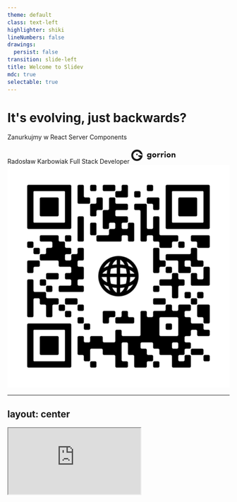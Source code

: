 ```yaml
---
theme: default
class: text-left
highlighter: shiki
lineNumbers: false
drawings:
  persist: false
transition: slide-left
title: Welcome to Slidev
mdc: true
selectable: true
---
```


# It's evolving, just backwards?

Zanurkujmy w React Server Components

<div class="flex flex-row align-center gap-4 abs-bl m-6 ml-14"> 
  <div class="flex flex-col"> 
    <span>Radosław Karbowiak</span> 
    <span class="text-sm text-zinc-400">Full Stack Developer</span> 
     <svg alt="Gorrion's logo" class="Headercomponents__StyledLogo-sc-16gu2kx-0 ekjHzm" width="100" preserveAspectRatio="xMinYMid" height="38" viewBox="0 0 147 38" fill="none"><path class="logo_letter" d="M56.0017 26.8551C56.4617 28.0851 58.0067 29.0051 59.3817 29.0051C62.0467 29.0051 63.2767 27.4301 63.0767 24.2501C62.4767 25.4251 60.7867 26.2001 59.0667 26.2001C57.2617 26.2001 55.7167 25.5401 54.3667 24.2501C53.0517 22.9601 52.3867 21.3001 52.3867 19.2651C52.3867 17.2001 53.0467 15.5101 54.3667 14.2201C55.7117 12.9051 57.2617 12.2451 59.0667 12.2451C60.7867 12.2451 62.4167 13.0201 63.0767 14.1951V12.5351H66.9467V24.0551C66.9467 29.7001 64.2267 32.5951 59.3817 32.5951C56.4317 32.5951 53.9367 30.9601 52.7917 28.4401L56.0017 26.8551ZM59.7567 16.0251C58.0067 16.0251 56.5467 17.3401 56.5467 19.1751C56.5467 21.1251 58.0067 22.4401 59.7567 22.4401C60.6167 22.4401 61.3617 22.1251 62.0217 21.5251C62.6817 20.8951 62.9967 20.1201 62.9967 19.1751C62.9967 17.2551 61.5067 16.0251 59.7567 16.0251Z" fill="currentColor" style="translate: none; rotate: none; scale: none; transform-origin: 0px 0px; opacity: 1; visibility: inherit;" data-svg-origin="52.38669967651367 12.245100021362305" transform="matrix(1,0,0,1,0,0)"></path><path class="logo_letter" d="M76.7436 26.1349C74.7936 26.1349 73.1586 25.5049 71.8136 24.2149C70.4686 22.9249 69.8086 21.2349 69.8086 19.1699C69.8086 17.1049 70.4686 15.4449 71.8136 14.1549C73.1586 12.8649 74.7936 12.2349 76.7436 12.2349C78.6936 12.2349 80.3236 12.8649 81.6736 14.1549C83.0236 15.4449 83.7086 17.1049 83.7086 19.1699C83.7086 21.2349 83.0186 22.9249 81.6736 24.2149C80.3286 25.5049 78.6936 26.1349 76.7436 26.1349ZM79.7836 19.1749C79.7836 17.4299 78.4386 16.1399 76.7486 16.1399C75.0586 16.1399 73.7386 17.4299 73.7386 19.1749C73.7386 21.0099 75.0586 22.2399 76.7486 22.2399C78.4636 22.2399 79.7836 21.0099 79.7836 19.1749Z" fill="currentColor" style="translate: none; rotate: none; scale: none; transform-origin: 0px 0px; opacity: 1; visibility: inherit;" data-svg-origin="69.80860137939453 12.234899520874023" transform="matrix(1,0,0,1,0,0)"></path><path class="logo_letter" d="M90.5517 25.9102H86.5667V12.5252H90.5517V15.7652C91.2117 13.4452 92.8166 12.2402 94.3316 12.2402C95.2217 12.2402 95.9666 12.4102 96.6266 12.7252L95.9117 16.3052C95.3667 16.0452 94.6816 15.9052 93.8766 15.9052C91.6716 15.9052 90.5517 17.6802 90.5517 21.2352V25.9102Z" fill="currentColor" style="translate: none; rotate: none; scale: none; transform-origin: 0px 0px; opacity: 1; visibility: inherit;" data-svg-origin="86.56669616699219 12.24020004272461" transform="matrix(1,0,0,1,0,0)"></path><path class="logo_letter" d="M102.669 25.9102H98.6836V12.5252H102.669V15.7652C103.329 13.4452 104.934 12.2402 106.449 12.2402C107.334 12.2402 108.084 12.4102 108.744 12.7252L108.024 16.3052C107.479 16.0452 106.794 15.9052 105.989 15.9052C103.784 15.9052 102.664 17.6802 102.664 21.2352V25.9102H102.669Z" fill="currentColor" style="translate: none; rotate: none; scale: none; transform-origin: 0px 0px; opacity: 1; visibility: inherit;" data-svg-origin="98.68360137939453 12.24020004272461" transform="matrix(1,0,0,1,0,0)"></path><path class="logo_letter" d="M115.212 7.57C115.212 8.86 114.122 9.92 112.777 9.92C111.402 9.92 110.282 8.86 110.282 7.57C110.282 6.28 111.402 5.25 112.777 5.25C114.127 5.25 115.212 6.28 115.212 7.57ZM114.757 12.525V25.91H110.802V12.525H114.757Z" fill="currentColor" style="translate: none; rotate: none; scale: none; transform-origin: 0px 0px; opacity: 1; visibility: inherit;" data-svg-origin="110.28199768066406 5.25" transform="matrix(1,0,0,1,0,0)"></path><path class="logo_letter" d="M124.552 26.1349C122.602 26.1349 120.972 25.5049 119.622 24.2149C118.272 22.9249 117.617 21.2349 117.617 19.1699C117.617 17.1049 118.277 15.4449 119.622 14.1549C120.967 12.8649 122.602 12.2349 124.552 12.2349C126.502 12.2349 128.137 12.8649 129.482 14.1549C130.827 15.4449 131.517 17.1049 131.517 19.1699C131.517 21.2349 130.832 22.9249 129.482 24.2149C128.132 25.5049 126.502 26.1349 124.552 26.1349ZM127.592 19.1749C127.592 17.4299 126.242 16.1399 124.552 16.1399C122.862 16.1399 121.542 17.4299 121.542 19.1749C121.542 21.0099 122.862 22.2399 124.552 22.2399C126.272 22.2399 127.592 21.0099 127.592 19.1749Z" fill="currentColor" style="translate: none; rotate: none; scale: none; transform-origin: 0px 0px; opacity: 1; visibility: inherit;" data-svg-origin="117.61699676513672 12.234899520874023" transform="matrix(1,0,0,1,0,0)"></path><path class="logo_letter" d="M138.355 25.9102H134.375V12.5252H138.355V14.4752C139.075 13.1302 140.65 12.2402 142.225 12.2402C145.32 12.2402 147.125 14.1602 147.125 17.9152V25.9102H143.14V18.7752C143.14 17.0552 142.225 16.1102 140.82 16.1102C139.185 16.1102 138.355 17.0252 138.355 18.8352V25.9102Z" fill="currentColor" style="translate: none; rotate: none; scale: none; transform-origin: 0px 0px; opacity: 1; visibility: inherit;" data-svg-origin="134.375 12.24020004272461" transform="matrix(1,0,0,1,0,0)"></path><g class="logo_bird" style="translate: none; rotate: none; scale: none; transform-origin: 0px 0px;" data-svg-origin="18.917499542236328 18.920000076293945" transform="matrix(1,0,0,1,0,0)"><path d="M18.9213 18.0554C20.1031 18.0554 21.0613 17.0973 21.0613 15.9154C21.0613 14.7335 20.1031 13.7754 18.9213 13.7754C17.7394 13.7754 16.7812 14.7335 16.7812 15.9154C16.7812 17.0973 17.7394 18.0554 18.9213 18.0554Z" stroke="currentColor" stroke-miterlimit="10"></path><path d="M18.9213 18.0554C20.1031 18.0554 21.0613 17.0973 21.0613 15.9154C21.0613 14.7335 20.1031 13.7754 18.9213 13.7754C17.7394 13.7754 16.7812 14.7335 16.7812 15.9154C16.7812 17.0973 17.7394 18.0554 18.9213 18.0554Z" fill="currentColor"></path><path d="M37.835 19.17C37.7 29.505 29.285 37.84 18.92 37.84C8.47 37.84 0 29.37 0 18.92C0 8.47 8.47 0 18.92 0C29.165 0 37.505 8.14 37.83 18.305L30.345 13.86C28.405 9.48 24.02 6.425 18.92 6.425C12.02 6.425 6.43 12.02 6.43 18.915C6.43 25.815 12.025 31.405 18.92 31.405C23.78 31.405 27.99 28.63 30.055 24.575H28.06C25.075 24.575 22.655 22.155 22.655 19.17H37.835Z" fill="currentColor"></path></g></svg>
  </div>
 
</div>

<img src="images/frame.png" class="abs-tr w-20 h-20 m-6"/>


<div class="abs-br m-6 flex gap-2">
  <a href="https://github.com/rkarbowiak" target="_blank" alt="GitHub" title="Open in GitHub"
    class="text-xl slidev-icon-btn opacity-50 !border-none !hover:text-white">
    <carbon-logo-github />
  </a>
  <a href="https://www.linkedin.com/in/radoslaw-karbowiak/" target="_blank" alt="Linkedin" title="Open in Linkedin"
    class="text-xl slidev-icon-btn opacity-50 !border-none !hover:text-white">
    <carbon-logo-linkedin />
  </a>
</div>

---
layout: center
---

<iframe src="https://php-lambo.vercel.app/" class="w-screen h-screen"/>

---
layout: default
---

# Agenda

<div class="flex flex-col justify-between h-11/12">
  <ul>
    <li>Wprowadzenie</li>
    <li>Czym są React Server Components? </li>
    <li>W jaki sposób mają nam pomóc?</li>
    <li>Przykłady</li>
    <li>Zalety i wady</li>
    <li>Podsumowanie</li>
  </ul>

  <div> PS: Na prezentacji będziemy używać Next.js </div>
</div>

--- 
layout: center
---

## Czemu Next.js?

<img src="/images/image-4.png" alt="Next.js" class="w-1/2 mt-5" />

<a href="https://react.dev/learn/start-a-new-react-project#bleeding-edge-react-frameworks"> Źródło </a>



--- 
layout: default
---


## Zobaczmy jak przebiega renderowanie po stronie klienta

![Alt text](/images/image-2.png)

<ul class="abs-bl text-sm m-6">
  <li>TTI - Time To Interactive</li>
  <li>FCP - First Contentful Paint</li>
  <li>LCP - Largest Content Paint</li>
</ul>

<!-- 
FCP - First Contentful Paint – kolejny wskaźnik, który mierzy ilość czasu, jaką zajmuje przeglądarce załadowanie pierwszego contentu na stronie www (obrazka, treści lub video).
TTI - Time to Interactive – wskaźnik mierzący ilość czasu, która upływa od załadowania strony internetowej do chwili uzyskania możliwości wprowadzenia danych w serwisie. 
LCP – Largest Contentful Paint – wyrenderowanie treści. Wskaźnik LCP pokazuje szybkość ładowania serwisu. Mierzy się ją, jako czas potrzebny przeglądarce do załadowania największego elementu na stronie internetowej 
-->

--- 
layout: center
---

## Minusy 

- Google nie zaindeksuje naszej strony
- Dużo zapytań do serwera
- Bundle JS musi być pobrany i uruchomiony, duży wpływ wielkości bundle'a na czas ładowania
- Utrudnione cache'owanie

--- 
layout: default
---

## Może by tak renderować po stronie serwera?



![Alt text](/images/image.png)
<ul class="abs-bl text-sm m-6">
  <li>TTI - Time To Interactive</li>
  <li>FCP - First Contentful Paint</li>
  <li>LCP - Largest Content Paint</li>
</ul>
---
layout: default
---

## Przecież to już jest możliwe!

```jsx {all} {lines:true}
export async function getServerSideProps() {
  const res = await fetch('/users')
  const users = await res.json()
  return { props: { users } }
}
 
export default function Page({ users }) {
  return <UsersList users={users} />
}
```

<div v-click>
<div>Z TS nawet całość się nie mieści... </div>

```tsx {all} {lines:true}
import type { InferGetServerSidePropsType, GetServerSideProps } from 'next'
import type { User } from '../types'

export const getServerSideProps = (async (context) => {
  const res = await fetch('users')
  const users = await res.json()
  return { props: { users } }
}) satisfies GetServerSideProps<{
  users: User[]
}>
 
export default function Page({
  users,
}: InferGetServerSidePropsType<typeof getServerSideProps>) {
  return <UsersList users={users} />
}
```
</div>
<div>

</div>


--- 
layout: fact
---

Znamy dotychczasowe problemy, więc poznajmy React Server Components

---
layout: statement
---

# RSC pozwalają na renderowanie komponentów Reacta po stronie serwera.


---
layout: two-cols

---
## Client Component

<div class="mr-2">
```jsx {all} {lines:true}
function UserPage() {
  const [users, setUsers] = useState([]);

  useEffect(() => {
    fetch('/api/users')
      .then((res) => res.json())
      .then((data) => setUsers(data));
  }, []);

  return (
    <div>
      <h1>Users</h1>
      <ul>
        {users.map((user) => (
          <li key={user.userId}>{user.username}</li>
        ))}
      </ul>
    </div>
  );
}
```
</div>


:: right ::

## Server Component (Next.js)

<div>
```jsx {all|2|1} {lines:true}
export default async function UserPage() {
  const users = await getUsers();

  return (
    <div>
      <h1>Users</h1>
      <ul>
        {users.map((user) => (
          <li key={user.userId}>{user.username}</li>
        ))}
      </ul>
    </div>
  );
}
```
</div>

---
layout: two-cols

---
## Client Component
<div class="mr-2">

```jsx {lines:true}
function UserPage() {
  const [users, setUsers] = useState([]);

  useEffect(() => {
    fetch('/api/users')
      .then((res) => res.json())
      .then((data) => setUsers(data));
  }, []);

  return (
    <div>
      <h1>Users</h1>
      <ul>
        {users.map((user) => (
          <li key={user.userId}>{user.username}</li>
        ))}
      </ul>
    </div>
  );
}
```
</div>
:: right ::

## Server Component (Next.js)

```jsx {all|2-5} {lines:true}
export default async function UserPage() {
  const users = await sql`
    SELECT * FROM users
  `;

  return (
    <div>
      <h1>Users</h1>
      <ul>
        {users.map((user) => (
          <li key={user.userId}>{user.username}</li>
        ))}
      </ul>
    </div>
  );
}
```

---
layout: fact
---

## Demo


---
layout: default
---

## Cool! Dodajmy trochę logiki

```jsx {all} {lines:true}
export default async function UserPage() {
  const users = await sql`
    SELECT * FROM users
  `;

  const [selectedUser, setSelectedUser] = useState(null);

  return (
    <div>
      <h1>Users</h1>
      <ul>
        {users.map(user => (
          <li key={user.userId}>
            <p>{user.username}</p>
            <input
              type="checkbox"
              checked={selectedUser === user.userId}
              onChange={() => setSelectedUser(user.userId)}
            />
          </li>
        )}
      </ul>
    </div>
  );
}
```


<img
  v-click
  class="absolute top-20 right-7 w-80"
  src="/images/Explosion-Boom.png"
  alt=""
/>


---
layout: two-cols
---

## Co zrobić, żeby to zadziałało?

<div class="mr-2">
```jsx {all} {lines:true}
export default async function UserPage() {
  const users = await sql`
    SELECT * FROM users
  `;

  return (
    <div>
      <h1>Users</h1>
      <UserList users={users} />
    </div>
  );
}
```
</div>
::right::

```jsx {all|2} {lines:true}
// UserList.js
"use client";
export default function UserList({ users }) {
  const [user, setUser] = useState(null);

  return (
    <ul>
      {users.map(u => (
        <li key={u.userId}>
          <p>{u.username}</p>
          <input
            type="checkbox"
            checked={user === u.userId}
            onChange={() => setUser(u.userId)}
          />
        </li>
      )}
    </ul>
  );
}
```
---
layout: fact
---

## Demo


---
layout: center
---

## Bundle size hell
 <img
    class="w-100 h-100 abs"
    src="/images/bundle-size.png"
    alt=""
/>

---
layout: fact
---

## Demo


---
layout: default
---

## Co z mutacją danych?


```jsx {all|3} {lines:true}
export default function Page() {
  const handleSubmit = async (formData: FormData) => {
    "use server";
    const username = formData.get("username");
    await sql`
      INSERT INTO users (username)
      VALUES (${username})
    `;
  };

  return (
    <form action={handleSubmit}>
      <label>Username</label> <br />
      <input id="username" name="username" className="text-black" />
      <br />
      <button type="submit">Submit</button>
    </form>
  );
}
```

---
layout: default
--- 

## Co jeśli?
![Alt text](/images/suspense.png)

<ul class="abs-bl text-sm m-6">
  <li>TTI - Time To Interactive</li>
  <li>FCP - First Contentful Paint</li>
  <li>LCP - Largest Content Paint</li>
</ul>

---
layout: fact
---

## Cool stuff

---
layout: two-cols
---

## Zalety
- Szybsze ładowanie strony
- Google zaindeksuje naszą stronę
- Cache przeglądarki są wykorzystywane
- Mniejszy bundle JS

::right::

## Wady
- Nowy paradygmat
- Trudniejsze debugowanie i testowanie
- Nie wszystkie komponenty mogą być renderowane po stronie serwera
- Nie wszystkie biblioteki są kompatybilne



---
layout: default
---

## Podsumowanie

- Nowy paradygmat, który wymaga częściowej zmiany sposobu myślenia
- Nowe narzędzia oferują nam wiele benefitów (SEO, Bundle Size, UX, DX)
- RSC nie jest rozwiązaniem dla wszystkich problemów i nie zastąpi CSR

---
layout: center
---

## Co dalej?

- https://www.joshwcomeau.com/react/server-components/ Making sense of RSC
- https://github.com/reactwg/react-18/discussions/37 New Suspense SSR Architecture in React 18
- https://nextjs.org/docs/app/building-your-application/data-fetching NextJS Docs
- Przykłady, którymi się inspirowałem:
  - od https://github.com/sebmarkbage (yield)

---
layout: center
---

## Pytania

---
layout: end
---

## Dziękuję bardzo za uwagę!


